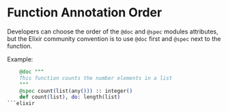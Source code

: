 # Function Annotation Order

Developers can choose the order of the `@doc` and `@spec` modules attributes, but the Elixir community convention is to use `@doc` first and `@spec` next to the function.

Example:
```elixir
    @doc """
    This function counts the number elements in a list
    """
    @spec count(list(any())) :: integer()
    def count(list), do: length(list)
```elixir
